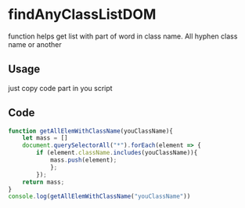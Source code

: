 # findAnyClassListDOM
function helps get list with part of word in class name. All hyphen class name or another

## Usage
just copy code part in you script
##
## Code
```javascript
function getAllElemWithClassName(youClassName){
    let mass = []
    document.querySelectorAll("*").forEach(element => {
        if (element.className.includes(youClassName)){
            mass.push(element);
            };
        });
    return mass;
}
console.log(getAllElemWithClassName("youClassName"))
```
